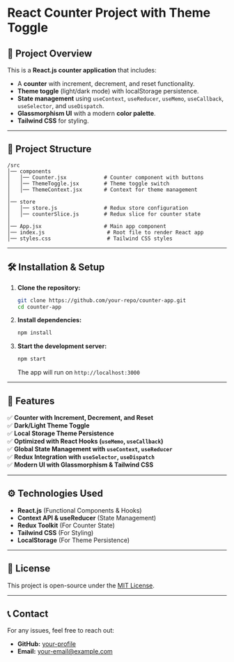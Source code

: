 # React Counter Project with Theme Toggle

## 📌 Project Overview
This is a **React.js counter application** that includes:
- A **counter** with increment, decrement, and reset functionality.
- **Theme toggle** (light/dark mode) with localStorage persistence.
- **State management** using `useContext`, `useReducer`, `useMemo`, `useCallback`, `useSelector`, and `useDispatch`.
- **Glassmorphism UI** with a modern **color palette**.
- **Tailwind CSS** for styling.

---

## 📂 Project Structure
```
/src
│── components
│   │── Counter.jsx            # Counter component with buttons
│   │── ThemeToggle.jsx        # Theme toggle switch
│   │── ThemeContext.jsx       # Context for theme management
│
│── store
│   │── store.js               # Redux store configuration
│   │── counterSlice.js        # Redux slice for counter state
│
│── App.jsx                    # Main app component
│── index.js                    # Root file to render React app
│── styles.css                  # Tailwind CSS styles
```

---

## 🛠️ Installation & Setup
1. **Clone the repository:**
   ```sh
   git clone https://github.com/your-repo/counter-app.git
   cd counter-app
   ```

2. **Install dependencies:**
   ```sh
   npm install
   ```

3. **Start the development server:**
   ```sh
   npm start
   ```
   The app will run on `http://localhost:3000`

---

## 🚀 Features
✅ **Counter with Increment, Decrement, and Reset**  
✅ **Dark/Light Theme Toggle**  
✅ **Local Storage Theme Persistence**  
✅ **Optimized with React Hooks (`useMemo`, `useCallback`)**  
✅ **Global State Management with `useContext`, `useReducer`**  
✅ **Redux Integration with `useSelector`, `useDispatch`**  
✅ **Modern UI with Glassmorphism & Tailwind CSS**  

---

## ⚙️ Technologies Used
- **React.js** (Functional Components & Hooks)
- **Context API & useReducer** (State Management)
- **Redux Toolkit** (For Counter State)
- **Tailwind CSS** (For Styling)
- **LocalStorage** (For Theme Persistence)

---

## 📜 License
This project is open-source under the [MIT License](LICENSE).

---

## 📞 Contact
For any issues, feel free to reach out:
- **GitHub:** [your-profile](https://github.com/your-profile)
- **Email:** your-email@example.com

